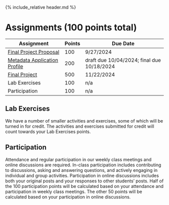 {% include_relative header.md %}

# Assignments (100 points total)

| Assignment                                                                | Points  | Due Date   |
| ------------------------------------------------------------------------- | ------  | ---------- |
| [Final Project Proposal](assignment_final_project_proposal.md)            | 100     | 9/27/2024  |
| [Metadata Application Profile](assignment_metadata_application_profile.md)| 200     | draft due 10/04/2024; final due 10/18/2024 |
| [Final Project](assignment_final_project.md)                              | 500     | 11/22/2024 |
| Lab Exercises                                                             | 100     | n/a        |
| Participation                                                             | 100     | n/a        |

## Lab Exercises
We have a number of smaller activities and exercises, some of which will be turned in for credit. The activities and exercises submitted for credit will count towards your Lab Exercises points.

## Participation
Attendance and regular participation in our weekly class meetings and online discussions are required. In-class participation includes contributing to discussions, asking and answering questions, and actively engaging in individual and group activities. Participation in online discussions includes both your original posts and your responses to other students’ posts. Half of the 100 participation points will be calculated based on your attendance and participation in weekly class meetings. The other 50 points will be calculated based on your participation in online discussions.

<!--

Lab exercises:

- intro videos 15
- markdown exercise 15
- ocr exercise 15
- tei exercise 15
- metadata and functional requirements 20
- controlled vocabulary lab 20

-->



